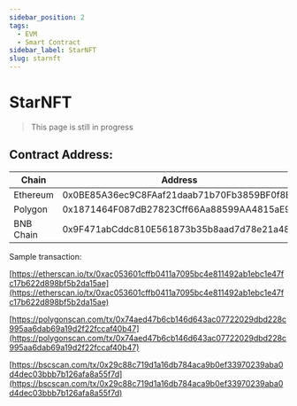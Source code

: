 ```yaml
---
sidebar_position: 2
tags:
  - EVM
  - Smart Contract
sidebar_label: StarNFT
slug: starnft
---
```


# StarNFT

> This page is still in progress

## Contract Address:

| Chain     | Address                                    |
| --------- | ------------------------------------------ |
| Ethereum  | 0x0BE85A36ec9C8FAaf21daab71b70Fb3859BF0f8B |
| Polygon   | 0x1871464F087dB27823Cff66Aa88599AA4815aE95 |
| BNB Chain | 0x9F471abCddc810E561873b35b8aad7d78e21a48e |

Sample transaction:

[https://etherscan.io/tx/0xac053601cffb0411a7095bc4e811492ab1ebc1e47fc17b622d898bf5b2da15ae](https://etherscan.io/tx/0xac053601cffb0411a7095bc4e811492ab1ebc1e47fc17b622d898bf5b2da15ae)

[https://polygonscan.com/tx/0x74aed47b6cb146d643ac07722029dbd228c995aa6dab69a19d2f22fccaf40b47](https://polygonscan.com/tx/0x74aed47b6cb146d643ac07722029dbd228c995aa6dab69a19d2f22fccaf40b47)

[https://bscscan.com/tx/0x29c88c719d1a16db784aca9b0ef33970239aba0d4dec03bbb7b126afa8a55f7d](https://bscscan.com/tx/0x29c88c719d1a16db784aca9b0ef33970239aba0d4dec03bbb7b126afa8a55f7d)

